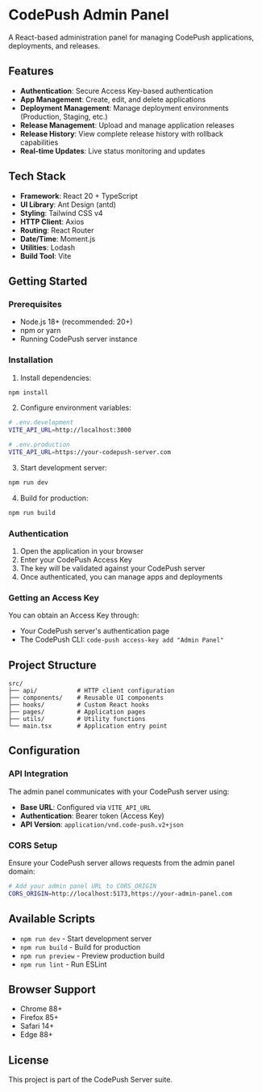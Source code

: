 # CodePush Admin Panel

A React-based administration panel for managing CodePush applications, deployments, and releases.

## Features

- **Authentication**: Secure Access Key-based authentication
- **App Management**: Create, edit, and delete applications
- **Deployment Management**: Manage deployment environments (Production, Staging, etc.)
- **Release Management**: Upload and manage application releases
- **Release History**: View complete release history with rollback capabilities
- **Real-time Updates**: Live status monitoring and updates

## Tech Stack

- **Framework**: React 20 + TypeScript
- **UI Library**: Ant Design (antd)
- **Styling**: Tailwind CSS v4
- **HTTP Client**: Axios
- **Routing**: React Router
- **Date/Time**: Moment.js
- **Utilities**: Lodash
- **Build Tool**: Vite

## Getting Started

### Prerequisites

- Node.js 18+ (recommended: 20+)
- npm or yarn
- Running CodePush server instance

### Installation

1. Install dependencies:
```bash
npm install
```

2. Configure environment variables:
```bash
# .env.development
VITE_API_URL=http://localhost:3000

# .env.production  
VITE_API_URL=https://your-codepush-server.com
```

3. Start development server:
```bash
npm run dev
```

4. Build for production:
```bash
npm run build
```

### Authentication

1. Open the application in your browser
2. Enter your CodePush Access Key
3. The key will be validated against your CodePush server
4. Once authenticated, you can manage apps and deployments

### Getting an Access Key

You can obtain an Access Key through:
- Your CodePush server's authentication page
- The CodePush CLI: `code-push access-key add "Admin Panel"`

## Project Structure

```
src/
├── api/           # HTTP client configuration
├── components/    # Reusable UI components
├── hooks/         # Custom React hooks
├── pages/         # Application pages
├── utils/         # Utility functions
└── main.tsx       # Application entry point
```

## Configuration

### API Integration

The admin panel communicates with your CodePush server using:
- **Base URL**: Configured via `VITE_API_URL`
- **Authentication**: Bearer token (Access Key)
- **API Version**: `application/vnd.code-push.v2+json`

### CORS Setup

Ensure your CodePush server allows requests from the admin panel domain:
```bash
# Add your admin panel URL to CORS_ORIGIN
CORS_ORIGIN=http://localhost:5173,https://your-admin-panel.com
```

## Available Scripts

- `npm run dev` - Start development server
- `npm run build` - Build for production
- `npm run preview` - Preview production build
- `npm run lint` - Run ESLint

## Browser Support

- Chrome 88+
- Firefox 85+
- Safari 14+
- Edge 88+

## License

This project is part of the CodePush Server suite.